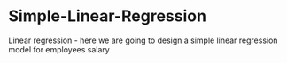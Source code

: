# Simple-Linear-Regression
Linear regression - here we are going to design a simple linear regression model for employees salary
